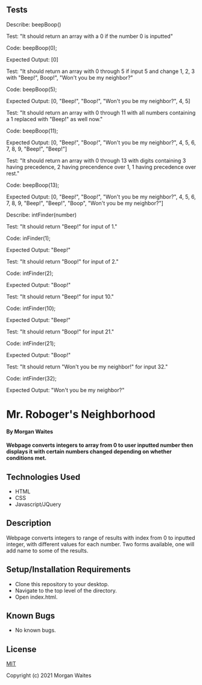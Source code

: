 ## Tests

Describe: beepBoop()

Test: "It should return an array with a 0 if the number 0 is inputted"

Code: beepBoop(0);

Expected Output: [0]

Test: "It should return an array with 0 through 5 if input 5 and change 1, 2, 3 with "Beep!", Boop!", "Won't you be my neighbor?"

Code: beepBoop(5);

Expected Output: [0, "Beep!", "Boop!", "Won't you be my neighbor?", 4, 5]

Test: "It should return an array with 0 through 11 with all numbers containing a 1 replaced with "Beep!" as well now."

Code: beepBoop(11);

Expected Output: [0, "Beep!", "Boop!", "Won't you be my neighbor?", 4, 5, 6, 7, 8, 9, "Beep!", "Beep!"]

Test: "It should return an array with 0 through 13 with digits containing 3 having precedence, 2 having precendence over 1, 1 having precedence over rest."

Code: beepBoop(13);

Expected Output: [0, "Beep!", "Boop!", "Won't you be my neighbor?", 4, 5, 6, 7, 8, 9, "Beep!", "Beep!", "Boop", "Won't you be my neighbor?"]


Describe: intFinder(number)

Test: "It should return "Beep!" for input of 1."

Code: inFinder(1);

Expected Output: "Beep!"

Test: "It should return "Boop!" for input of 2."

Code: intFinder(2);

Expected Output: "Boop!"

Test: "It should return "Beep!" for input 10."

Code: intFinder(10);

Expected Output: "Beep!"

Test: "It should return "Boop!" for input 21."

Code: intFinder(21);

Expected Output: "Boop!"

Test: "It should return "Won't you be my neighbor!" for input 32."

Code: intFinder(32);

Expected Output: "Won't you be my neighbor?"


# Mr. Roboger's Neighborhood

#### By Morgan Waites

#### Webpage converts integers to array from 0 to user inputted number then displays it with certain numbers changed depending on whether conditions met.

## Technologies Used

* HTML
* CSS
* Javascript/JQuery

## Description

Webpage converts integers to range of results with index from 0 to inputted integer, with different values for each number. Two forms available, one will add name to some of the results.

## Setup/Installation Requirements

* Clone this repository to your desktop.
* Navigate to the top level of the directory.
* Open index.html.

## Known Bugs

* No known bugs.

## License

[MIT](https://opensource.org/licenses/MIT)

Copyright (c) 2021 Morgan Waites